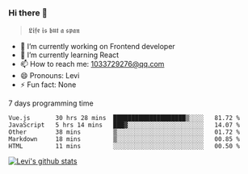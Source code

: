 ### Hi there 👋

> 𝕷𝖎𝖋𝖊 𝖎𝖘 𝖇𝖚𝖙 𝖆 𝖘𝖕𝖆𝖓

- 🔭 I’m currently working on Frontend developer
- 🌱 I’m currently learning React
- 📫 How to reach me: 1033729276@qq.com
- 😄 Pronouns: Levi
- ⚡ Fun fact: None


7 days programming time



<!--START_SECTION:waka-->
```text
Vue.js       30 hrs 28 mins  ████████████████████▒░░░░   81.72 % 
JavaScript   5 hrs 14 mins   ███▓░░░░░░░░░░░░░░░░░░░░░   14.07 % 
Other        38 mins         ▒░░░░░░░░░░░░░░░░░░░░░░░░   01.72 % 
Markdown     18 mins         ▒░░░░░░░░░░░░░░░░░░░░░░░░   00.85 % 
HTML         11 mins         ░░░░░░░░░░░░░░░░░░░░░░░░░   00.50 % 
```
<!--END_SECTION:waka-->


[![Levi's github stats](https://github-readme-stats.vercel.app/api?username=chaossssss)](https://github.com/anuraghazra/github-readme-stats)
